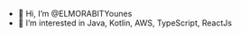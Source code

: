- 👋 Hi, I’m @ELMORABITYounes
- 👀 I’m interested in Java, Kotlin, AWS, TypeScript, ReactJs

<!---
ELMORABITYounes/ELMORABITYounes is a ✨ special ✨ repository because its `README.md` (this file) appears on your GitHub profile.
You can click the Preview link to take a look at your changes.
--->
